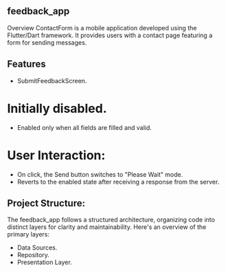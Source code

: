## feedback_app

 Overview
ContactForm is a mobile application developed using the Flutter/Dart framework. It provides users
with a contact page featuring a form for sending messages.

## Features
- SubmitFeedbackScreen.

# Initially disabled.
- Enabled only when all fields are filled and valid.
# User Interaction:
- On click, the Send button switches to "Please Wait" mode.
- Reverts to the enabled state after receiving a response from the server.

## Project Structure:
The feedback_app follows a structured architecture, organizing code into distinct layers for
clarity and maintainability. Here's an overview of the primary layers:
- Data Sources.
- Repository.
- Presentation Layer.
